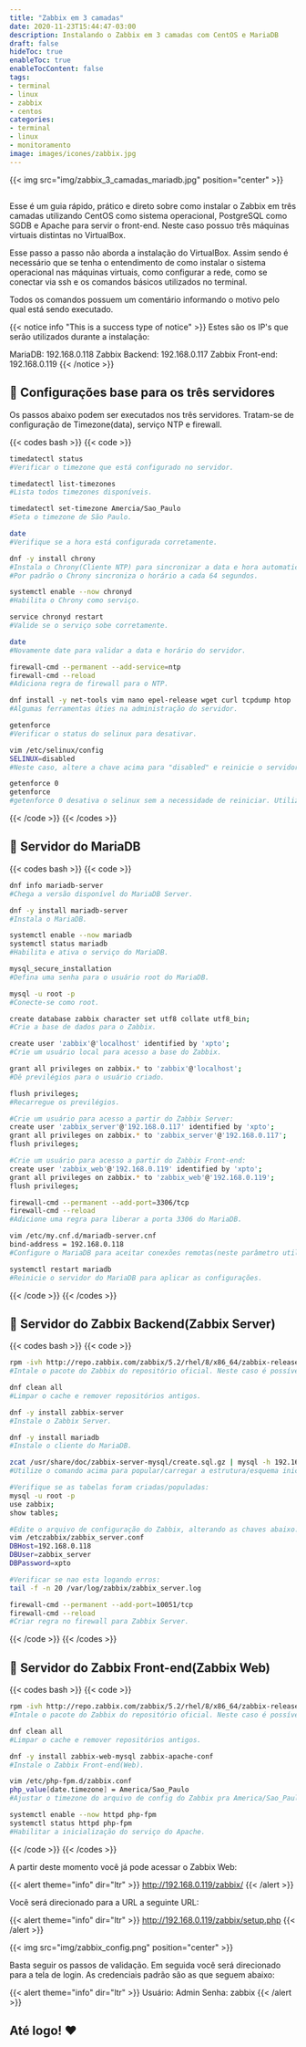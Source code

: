 ```yaml
---
title: "Zabbix em 3 camadas"
date: 2020-11-23T15:44:47-03:00
description: Instalando o Zabbix em 3 camadas com CentOS e MariaDB
draft: false
hideToc: true
enableToc: true
enableTocContent: false
tags:
- terminal
- linux
- zabbix
- centos
categories:
- terminal
- linux
- monitoramento
image: images/icones/zabbix.jpg
---
```


{{< img src="img/zabbix_3_camadas_mariadb.jpg" position="center" >}}

## 

Esse é um guia rápido, prático e direto sobre como instalar o Zabbix em três camadas utilizando CentOS como sistema operacional, PostgreSQL como SGDB e Apache para servir o front-end. Neste caso possuo três máquinas virtuais distintas no VirtualBox.

Esse passo a passo não aborda a instalação do VirtualBox. Assim sendo é necessário que se tenha o entendimento de como instalar o sistema operacional nas máquinas virtuais, como configurar a rede, como se conectar via ssh e os comandos básicos utilizados no terminal.

Todos os comandos possuem um comentário informando o motivo pelo qual está sendo executado.


{{< notice info "This is a success type of notice" >}}
Estes são os IP's que serão utilizados durante a instalação:

MariaDB: 192.168.0.118
Zabbix Backend: 192.168.0.117
Zabbix Front-end: 192.168.0.119
{{< /notice >}}


## 🐧 Configurações base para os três servidores

Os passos abaixo podem ser executados nos três servidores. Tratam-se de configuração de Timezone(data), serviço NTP e firewall.

{{< codes bash >}}
  {{< code >}}
  ```bash
  timedatectl status
  #Verificar o timezone que está configurado no servidor.

  timedatectl list-timezones
  #Lista todos timezones disponíveis.

  timedatectl set-timezone Amercia/Sao_Paulo
  #Seta o timezone de São Paulo.

  date
  #Verifique se a hora está configurada corretamente.

  dnf -y install chrony
  #Instala o Chrony(Cliente NTP) para sincronizar a data e hora automaticamente.
  #Por padrão o Chrony sincroniza o horário a cada 64 segundos.

  systemctl enable --now chronyd 
  #Habilita o Chrony como serviço.

  service chronyd restart
  #Valide se o serviço sobe corretamente.

  date
  #Novamente date para validar a data e horário do servidor.

  firewall-cmd --permanent --add-service=ntp
  firewall-cmd --reload
  #Adiciona regra de firewall para o NTP.

  dnf install -y net-tools vim nano epel-release wget curl tcpdump htop
  #Algumas ferramentas úties na administração do servidor.

  getenforce
  #Verificar o status do selinux para desativar.

  vim /etc/selinux/config
  SELINUX=disabled
  #Neste caso, altere a chave acima para "disabled" e reinicie o servidor.

  getenforce 0
  getenforce
  #getenforce 0 desativa o selinux sem a necessidade de reiniciar. Utilize getenforce novamente para validar.
  ```
  {{< /code >}}
{{< /codes >}}


## 🦦 Servidor do MariaDB

{{< codes bash >}}
  {{< code >}}
  ```bash
  dnf info mariadb-server
  #Chega a versão disponível do MariaDB Server.

  dnf -y install mariadb-server
  #Instala o MariaDB.

  systemctl enable --now mariadb
  systemctl status mariadb
  #Habilita e ativa o serviço do MariaDB.

  mysql_secure_installation
  #Defina uma senha para o usuário root do MariaDB.

  mysql -u root -p
  #Conecte-se como root.

  create database zabbix character set utf8 collate utf8_bin;
  #Crie a base de dados para o Zabbix.

  create user 'zabbix'@'localhost' identified by 'xpto';
  #Crie um usuário local para acesso a base do Zabbix.

  grant all privileges on zabbix.* to 'zabbix'@'localhost';
  #Dê previlégios para o usuário criado.
  
  flush privileges;
  #Recarregue os previlégios.

  #Crie um usuário para acesso a partir do Zabbix Server:
  create user 'zabbix_server'@'192.168.0.117' identified by 'xpto';
  grant all privileges on zabbix.* to 'zabbix_server'@'192.168.0.117';
  flush privileges;

  #Crie um usuário para acesso a partir do Zabbix Front-end:
  create user 'zabbix_web'@'192.168.0.119' identified by 'xpto';
  grant all privileges on zabbix.* to 'zabbix_web'@'192.168.0.119';
  flush privileges;

  firewall-cmd --permanent --add-port=3306/tcp
  firewall-cmd --reload
  #Adicione uma regra para liberar a porta 3306 do MariaDB.

  vim /etc/my.cnf.d/mariadb-server.cnf
  bind-address = 192.168.0.118
  #Configure o MariaDB para aceitar conexões remotas(neste parâmetro utilize o pŕopio IP do servidor MariaDB).

  systemctl restart mariadb
  #Reinicie o servidor do MariaDB para aplicar as configurações.
  ```
  {{< /code >}}
{{< /codes >}}


## 🚨 Servidor do Zabbix Backend(Zabbix Server)

{{< codes bash >}}
  {{< code >}}
  ```bash
  rpm -ivh http://repo.zabbix.com/zabbix/5.2/rhel/8/x86_64/zabbix-release-5.2-1.el8.noarch.rpm
  #Intale o pacote do Zabbix do repositório oficial. Neste caso é possível validar se há uma versão mais rescente.

  dnf clean all
  #Limpar o cache e remover repositórios antigos.

  dnf -y install zabbix-server
  #Instale o Zabbix Server.

  dnf -y install mariadb
  #Instale o cliente do MariaDB.

  zcat /usr/share/doc/zabbix-server-mysql/create.sql.gz | mysql -h 192.168.0.118 -u zabbix_server -p zabbix
  #Utilize o comando acima para popular/carregar a estrutura/esquema inicial da base do Zabbix.

  #Verifique se as tabelas foram criadas/populadas:
  mysql -u root -p
  use zabbix;
  show tables;
  
  #Edite o arquivo de configuração do Zabbix, alterando as chaves abaixo:
  vim /etczabbix/zabbix_server.conf 
  DBHost=192.168.0.118
  DBUser=zabbix_server
  DBPassword=xpto
 
  #Verificar se nao esta logando erros:
  tail -f -n 20 /var/log/zabbix/zabbix_server.log

  firewall-cmd --permanent --add-port=10051/tcp
  firewall-cmd --reload
  #Criar regra no firewall para Zabbix Server.
  ```
  {{< /code >}}
{{< /codes >}}


## 🚨 Servidor do Zabbix Front-end(Zabbix Web)

{{< codes bash >}}
  {{< code >}}
  ```bash
  rpm -ivh http://repo.zabbix.com/zabbix/5.2/rhel/8/x86_64/zabbix-release-5.2-1.el8.noarch.rpm
  #Intale o pacote do Zabbix do repositório oficial. Neste caso é possível validar se há uma versão mais rescente.

  dnf clean all
  #Limpar o cache e remover repositórios antigos.

  dnf -y install zabbix-web-mysql zabbix-apache-conf
  #Instale o Zabbix Front-end(Web).

  vim /etc/php-fpm.d/zabbix.conf
  php_value[date.timezone] = America/Sao_Paulo
  #Ajustar o timezone do arquivo de config do Zabbix pra America/Sao_Paulo.

  systemctl enable --now httpd php-fpm
  systemctl status httpd php-fpm
  #Habilitar a inicialização do serviço do Apache.
  ```
  {{< /code >}}
{{< /codes >}}

A partir deste momento você já pode acessar o Zabbix Web:

{{< alert theme="info" dir="ltr" >}}
http://192.168.0.119/zabbix/
{{< /alert >}}

Você será direcionado para a URL a seguinte URL:

{{< alert theme="info" dir="ltr" >}}
http://192.168.0.119/zabbix/setup.php
{{< /alert >}}

{{< img src="img/zabbix_config.png" position="center" >}}


Basta seguir os passos de validação. Em seguida você será direcionado para a tela de login. As credenciais padrão são as que seguem abaixo:


{{< alert theme="info" dir="ltr" >}}
Usuário: Admin
Senha: zabbix
{{< /alert >}}


## Até logo!  :heart:
